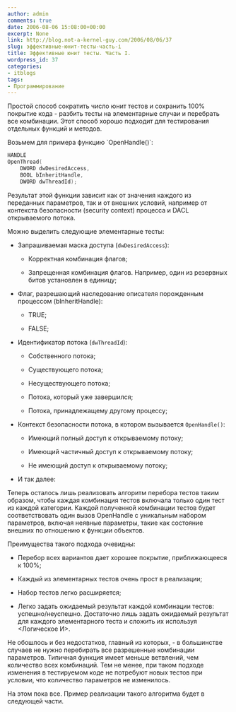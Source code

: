 ```yaml
---
author: admin
comments: true
date: 2006-08-06 15:08:00+00:00
excerpt: None
link: http://blog.not-a-kernel-guy.com/2006/08/06/37
slug: эффективные-юнит-тесты-часть-i
title: Эффективные юнит тесты. Часть I.
wordpress_id: 37
categories:
- itblogs
tags:
- Программирование
---
```


Простой способ сократить число юнит тестов и сохранить 100% покрытие кода - разбить тесты на элементарные случаи и перебрать все комбинации. Этот способ хорошо подходит для тестирования отдельных функций и методов. 

<!-- more -->Возьмем для примера функцию `OpenHandle()`:

```cpp
HANDLE
OpenThread(
    DWORD dwDesiredAccess,
    BOOL bInheritHandle,
    DWORD dwThreadId);
```

Результат этой функции зависит как от значения каждого из переданных параметров, так и от внешних условий, например от контекста безопасности (security context) процесса и DACL открываемого потока.

Можно выделить следующие элементарные тесты:




	
  * Запрашиваемая маска доступа (`dwDesiredAccess`):

	
    * Корректная комбинация флагов;

	
    * Запрещенная комбинация флагов. Например, один из резервных битов установлен в единицу;




	
  * Флаг, разрешающий наследование описателя порожденным процессом (bInheritHandle):

	
    * TRUE;

	
    * FALSE;




	
  * Идентификатор потока (`dwThreadId`):

	
    * Собственного потока;

	
    * Существующего потока;

	
    * Несуществующего потока;

	
    * Потока, который уже завершился;

	
    * Потока, принадлежащему другому процессу;




	
  * Контекст безопасности потока, в котором вызывается `OpenHandle()`:

	
    * Имеющий полный доступ к открываемому потоку;

	
    * Имеющий частичный доступ к открываемому потоку;

	
    * Не имеющий доступ к открываемому потоку;




	
  * И так далее:



Теперь осталось лишь реализовать алгоритм перебора тестов таким образом, чтобы каждая комбинация тестов включала только один тест из каждой категории. Каждой полученной комбинации тестов будет соответствовать один вызов OpenHandle с уникальным набором параметров, включая неявные параметры, такие как состояние внешних по отношению к функции объектов.

Преимущества такого подхода очевидны:


	
  * Перебор всех вариантов дает хорошее покрытие, приближающееся к 100%;

	
  * Каждый из элементарных тестов очень прост в реализации;

	
  * Набор тестов легко расширяется;

	
  * Легко задать ожидаемый результат каждой комбинации тестов: успешно/неуспешно. Достаточно лишь задать ожидаемый результат для каждого элементарного теста и сложить их используя <Логическое И>.



Не обошлось и без недостатков, главный из которых, - в большинстве случаев не нужно перебирать все разрешенные комбинации параметров. Типичная функция имеет меньше ветвлений, чем количество всех комбинаций. Тем не менее, при таком подходе изменения в тестируемом коде не потребуют новых тестов при условии, что количество параметров не изменилось.

На этом пока все. Пример реализации такого алгоритма будет в следующей части.
